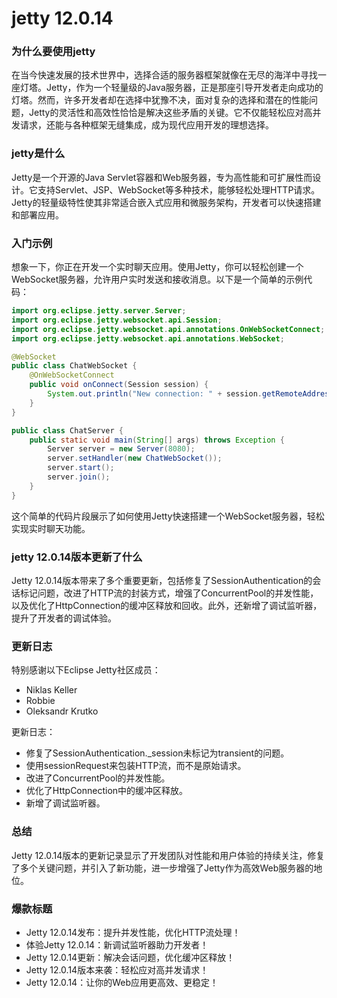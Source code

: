 # jetty 12.0.14
### 为什么要使用jetty
在当今快速发展的技术世界中，选择合适的服务器框架就像在无尽的海洋中寻找一座灯塔。Jetty，作为一个轻量级的Java服务器，正是那座引导开发者走向成功的灯塔。然而，许多开发者却在选择中犹豫不决，面对复杂的选择和潜在的性能问题，Jetty的灵活性和高效性恰恰是解决这些矛盾的关键。它不仅能轻松应对高并发请求，还能与各种框架无缝集成，成为现代应用开发的理想选择。

### jetty是什么
Jetty是一个开源的Java Servlet容器和Web服务器，专为高性能和可扩展性而设计。它支持Servlet、JSP、WebSocket等多种技术，能够轻松处理HTTP请求。Jetty的轻量级特性使其非常适合嵌入式应用和微服务架构，开发者可以快速搭建和部署应用。

### 入门示例
想象一下，你正在开发一个实时聊天应用。使用Jetty，你可以轻松创建一个WebSocket服务器，允许用户实时发送和接收消息。以下是一个简单的示例代码：

```java
import org.eclipse.jetty.server.Server;
import org.eclipse.jetty.websocket.api.Session;
import org.eclipse.jetty.websocket.api.annotations.OnWebSocketConnect;
import org.eclipse.jetty.websocket.api.annotations.WebSocket;

@WebSocket
public class ChatWebSocket {
    @OnWebSocketConnect
    public void onConnect(Session session) {
        System.out.println("New connection: " + session.getRemoteAddress());
    }
}

public class ChatServer {
    public static void main(String[] args) throws Exception {
        Server server = new Server(8080);
        server.setHandler(new ChatWebSocket());
        server.start();
        server.join();
    }
}
```
这个简单的代码片段展示了如何使用Jetty快速搭建一个WebSocket服务器，轻松实现实时聊天功能。

### jetty 12.0.14版本更新了什么
Jetty 12.0.14版本带来了多个重要更新，包括修复了SessionAuthentication的会话标记问题，改进了HTTP流的封装方式，增强了ConcurrentPool的并发性能，以及优化了HttpConnection的缓冲区释放和回收。此外，还新增了调试监听器，提升了开发者的调试体验。

### 更新日志
特别感谢以下Eclipse Jetty社区成员：

- Niklas Keller
- Robbie
- Oleksandr Krutko

更新日志：
- 修复了SessionAuthentication._session未标记为transient的问题。
- 使用sessionRequest来包装HTTP流，而不是原始请求。
- 改进了ConcurrentPool的并发性能。
- 优化了HttpConnection中的缓冲区释放。
- 新增了调试监听器。

### 总结
Jetty 12.0.14版本的更新记录显示了开发团队对性能和用户体验的持续关注，修复了多个关键问题，并引入了新功能，进一步增强了Jetty作为高效Web服务器的地位。

### 爆款标题
- Jetty 12.0.14发布：提升并发性能，优化HTTP流处理！
- 体验Jetty 12.0.14：新调试监听器助力开发者！
- Jetty 12.0.14更新：解决会话问题，优化缓冲区释放！
- Jetty 12.0.14版本来袭：轻松应对高并发请求！
- Jetty 12.0.14：让你的Web应用更高效、更稳定！